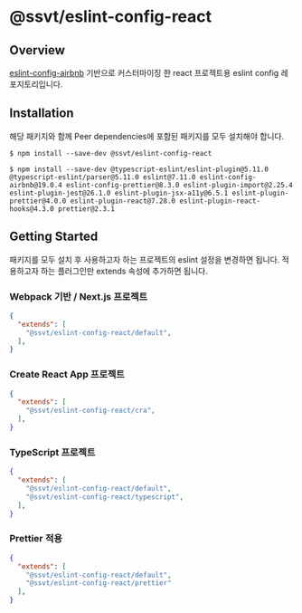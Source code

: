 # @ssvt/eslint-config-react

## Overview

[eslint-config-airbnb](https://www.npmjs.com/package/eslint-config-airbnb) 기반으로 커스터마이징 한 react 프로젝트용 eslint config 레포지토리입니다.

## Installation

해당 패키지와 함께
Peer dependencies에 포함된 패키지를 모두 설치해야 합니다.

```shell
$ npm install --save-dev @ssvt/eslint-config-react

$ npm install --save-dev @typescript-eslint/eslint-plugin@5.11.0 @typescript-eslint/parser@5.11.0 eslint@7.11.0 eslint-config-airbnb@19.0.4 eslint-config-prettier@8.3.0 eslint-plugin-import@2.25.4 eslint-plugin-jest@26.1.0 eslint-plugin-jsx-a11y@6.5.1 eslint-plugin-prettier@4.0.0 eslint-plugin-react@7.28.0 eslint-plugin-react-hooks@4.3.0 prettier@2.3.1
```

## Getting Started

패키지를 모두 설치 후 사용하고자 하는 프로젝트의 eslint 설정을 변경하면 됩니다.
적용하고자 하는 플러그인만 extends 속성에 추가하면 됩니다.

### Webpack 기반 / Next.js 프로젝트

```json
{
  "extends": [
    "@ssvt/eslint-config-react/default",
  ],
}
```

### Create React App 프로젝트

```json
{
  "extends": [
    "@ssvt/eslint-config-react/cra",
  ],
}
```

### TypeScript 프로젝트

```json
{
  "extends": [
    "@ssvt/eslint-config-react/default",
    "@ssvt/eslint-config-react/typescript",
  ],
}
```

### Prettier 적용

```json
{
  "extends": [
    "@ssvt/eslint-config-react/default",
    "@ssvt/eslint-config-react/prettier"
  ],
}
```
